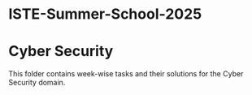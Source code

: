 # ISTE-Summer-School-2025
# Cyber Security

This folder contains week-wise tasks and their solutions for the Cyber Security domain.